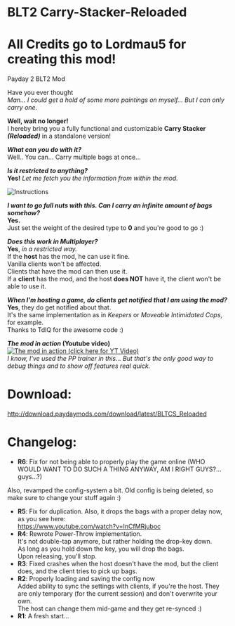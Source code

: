 # BLT2 Carry-Stacker-Reloaded
# All Credits go to Lordmau5 for creating this mod!
Payday 2 BLT2 Mod

Have you ever thought  
*Man... I could get a hold of some more paintings on myself... But I can only carry one.*

**Well, wait no longer!**  
I hereby bring you a fully functional and customizable **Carry Stacker *(Reloaded)*** in a standalone version! 

***What can you do with it?***  
Well.. You can... Carry multiple bags at once...

***Is it restricted to anything?***  
**Yes!** *Let me fetch you the information from within the mod.*  

![Instructions](https://i.lordmau5.com/1447453991-328.png)  

***I want to go full nuts with this. Can I carry an infinite amount of bags somehow?***  
**Yes.**  
Just set the weight of the desired type to **0** and you're good to go :)

***Does this work in Multiplayer?***  
**Yes**, *in a restricted way.*  
If the **host** has the mod, he can use it fine.  
Vanilla clients won't be affected.  
Clients that have the mod can then use it.  
If a **client** has the mod, and the host **does NOT** have it, the client won't be able to use it.  

***When I'm hosting a game, do clients get notified that I am using the mod?***  
**Yes**, they do get notified about that.  
It's the same implementation as in *Keepers* or *Moveable Intimidated Cops*, for example.  
Thanks to TdlQ for the awesome code :)  

***The mod in action* (Youtube video)**  
[![The mod in action (click here for YT Video)](http://img.youtube.com/vi/3Jl-P5l-3Vk/0.jpg)](http://www.youtube.com/watch?v=3Jl-P5l-3Vk)  
*I know, I've used the PP trainer in this... But that's the only good way to debug things and to show off features real quick.*

# Download:  
http://download.paydaymods.com/download/latest/BLTCS_Reloaded

# Changelog:  
- **R6**: Fix for not being able to properly play the game online (WHO WOULD WANT TO DO SUCH A THING ANYWAY, AM I RIGHT GUYS?... guys...?)  

Also, revamped the config-system a bit. Old config is being deleted, so make sure to change your stuff again :)  
- **R5**: Fix for duplication. Also, it drops the bags with a proper delay now, as you see here:  
https://www.youtube.com/watch?v=InCfMRjuboc  
- **R4**: Rewrote Power-Throw implementation.  
It's not double-tap anymore, but rather holding the drop-key down.  
As long as you hold down the key, you will drop the bags.  
Upon releasing, you'll stop.  
- **R3**: Fixed crashes when the host doesn't have the mod, but the client does, and the client tries to pick up bags.  
- **R2**: Properly loading and saving the config now  
Added ability to sync the settings with clients, if you're the host. They are only temporary (for the current session) and don't overwrite your own.  
The host can change them mid-game and they get re-synced :)  
- **R1**: A fresh start...
